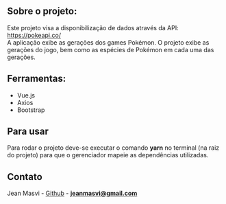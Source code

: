 ## Sobre o projeto:

Este projeto visa a disponibilização de dados através da API: https://pokeapi.co/  
A aplicação exibe as gerações dos games Pokémon. O projeto exibe as gerações do jogo, 
bem como as espécies de Pokémon em cada uma das gerações.

## Ferramentas: 

  - Vue.js
  - Axios
  - Bootstrap
 
## Para usar

  Para rodar o projeto deve-se executar o comando **yarn** no terminal (na raiz do projeto) para que o gerenciador 
  mapeie as dependências utilizadas.


## Contato

Jean Masvi - [Github](https://github.com/masvi) - **jeanmasvi@gmail.com**
